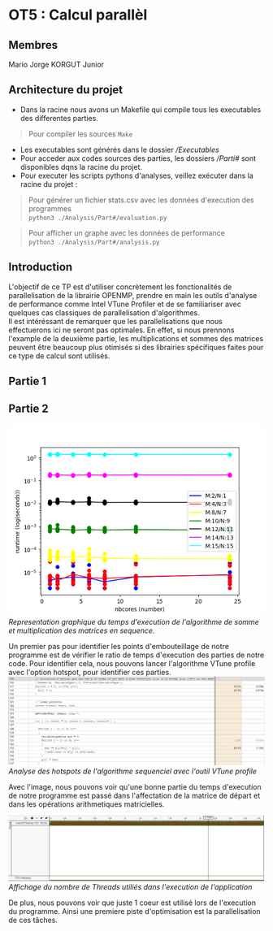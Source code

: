 # OT5 : Calcul parallèl

## Membres
Mario
Jorge KORGUT Junior

## Architecture du projet

* Dans la racine nous avons un Makefile qui compile tous les executables des differentes parties.  
>Pour compiler les sources
    ```Make```  


* Les executables sont générés dans le dossier _/Executables_  
* Pour acceder aux codes sources des parties, les dossiers _/Parti#_ sont disponibles dqns la racine du projet.  
* Pour executer les scripts pythons d'analyses, veillez exécuter dans la racine du projet :  

>Pour générer un fichier stats.csv avec les données d'execution des programmes  
    ```python3 ./Analysis/Part#/evaluation.py```  

>Pour afficher un graphe avec les données de performance  
    ```python3 ./Analysis/Part#/analysis.py```  

## Introduction  

L'objectif de ce TP est d'utiliser concrètement les fonctionalités de parallelisation de la librairie OPENMP, prendre en main les outils d'analyse de performance comme Intel VTune Profiler et de se familiariser avec quelques cas classiques de parallelisation d'algorithmes.  
Il est intéréssant de remarquer que les parallelisations que nous effectuerons ici ne seront pas optimales. En effet, si nous prennons l'example de la deuxième partie, les multiplications et sommes des matrices peuvent être beaucoup plus otimisés si des librairies spécifiques faites pour ce type de calcul sont utilisés.  

## Partie 1  

## Partie 2  

![Alt text](Resources/Part2_Vect_seq.png)  
_Representation graphique du temps d'execution de l'algorithme de somme et multiplication des matrices en sequence._  


Un premier pas pour identifier les points d'embouteillage de notre programme est de vérifier le ratio de temps d'execution des parties de notre code. Pour identifier cela, nous pouvons lancer l'algorithme VTune profile avec l'option hotspot, pour identifier ces parties.  
![Alt text](Resources/Sequential_vector_hotspots.PNG)  
_Analyse des hotspots de l'algorithme sequenciel avec l'outil VTune profile_  
  
Avec l'image, nous pouvons voir qu'une bonne partie du temps d'execution de notre programme est passé dans l'affectation de la matrice de départ et dans les opérations arithmetiques matricielles.  

![Alt text](Resources/Seq1Thread.PNG)
_Affichage du nombre de Threads utiliés dans l'execution de l'application_  

De plus, nous pouvons voir que juste 1 coeur est utilisé lors de l'execution du programme. Ainsi une premiere piste d'optimisation est la parallelisation de ces tâches.  
